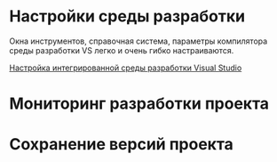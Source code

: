 # Настройки среды разработки
Окна инструментов, справочная система, параметры компилятора среды разработки VS легко и очень гибко настраиваются.

[Настройка интегрированной среды разработки Visual Studio](https://learn.microsoft.com/ru-ru/visualstudio/ide/personalizing-the-visual-studio-ide?view=vs-2022)
# Мониторинг разработки проекта 

# Сохранение версий проекта
